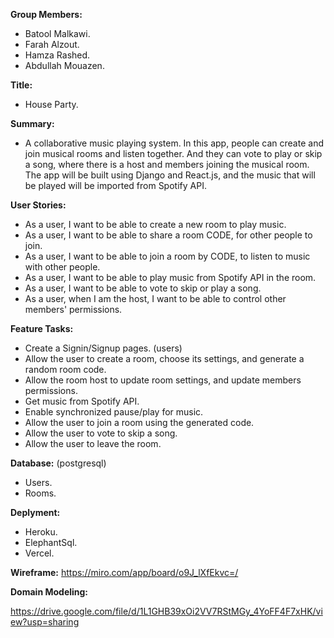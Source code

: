 **Group Members:** 

-	Batool Malkawi.
-	Farah Alzout.
-	Hamza Rashed.
-	Abdullah Mouazen.


**Title:**

-	House Party.


**Summary:** 

-	A collaborative music playing system. In this app, people can create and join musical rooms and listen together. And they can vote to play or skip a song, where there is a host and members joining the musical room.
The app will be built using Django and React.js, and the music that will be played will be imported from Spotify API.


**User Stories:**

-	As a user, I want to be able to create a new room to play music.
-	As a user, I want to be able to share a room CODE, for other people to join.
-	As a user, I want to be able to join a room by CODE, to listen to music with other people.
-	As a user, I want to be able to play music from Spotify API in the room. 
-	As a user, I want to be able to vote to skip or play a song.
-	As a user, when I am the host, I want to be able to control other members' permissions.


**Feature Tasks:**

-	Create a Signin/Signup pages. (users)
-	Allow the user to create a room, choose its settings, and generate a random room code.
-	Allow the room host to update room settings, and update members permissions.
-	Get music from Spotify API.
-	Enable synchronized pause/play for music.
-	Allow the user to join a room using the generated code.
-	Allow the user to vote to skip a song.
-	Allow the user to leave the room.



**Database:** (postgresql)

-	Users.
-	Rooms.


**Deplyment:**

-	Heroku.
-	ElephantSql.
-	Vercel.


**Wireframe:**
https://miro.com/app/board/o9J_lXfEkvc=/


**Domain Modeling:**

https://drive.google.com/file/d/1L1GHB39xOi2VV7RStMGy_4YoFF4F7xHK/view?usp=sharing



